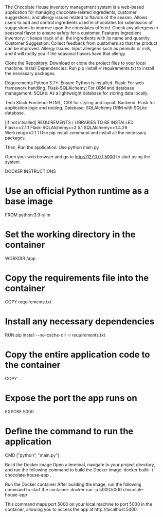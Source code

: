 The Chocolate House inventory management system is a web-based application for managing chocolate-related ingredients, customer suggestions, and allergy issues related to flavors of the season. Allows users to add and control ingredients used in chocolates for submission of suggestions to improve upon the chocolates offered. Check any allergens in seasonal flavor to ensure safety for a customer. 
Features Ingredient inventory: It keeps track of all the ingredients with its name and quantity. Customer Suggestion: Collect feedback from customers so that the product can be improved.
Allergy Issues: Input allergens such as peanuts or milk, and it will notify you if the seasonal flavors have that allergy.

Clone the Repository: Download or clone the project files to your local machine.
Install Dependencies: Run pip install -r requirements.txt to install the necessary packages.

Requirements
Python 3.7+: Ensure Python is installed.
Flask: For web framework handling.
Flask-SQLAlchemy: For ORM and database management.
SQLite: As a lightweight database for storing data locally.

Tech Stack
Frontend: HTML, CSS for styling and layout.
Backend: Flask for application logic and routing.
Database: SQLAlchemy ORM with SQLite database.

[if not intsalled] REQUIREMENTS / LIBRARIES TO BE INSTALLED
Flask==2.1.1
Flask-SQLAlchemy==2.5.1
SQLAlchemy==1.4.29
Werkzeug==2.1.1
Use pip install command and install all the necessary packages.

Then, Run the application.
Use python main.py

Open your web browser and go to http://127.0.0.1:5000 to start using the system.

DOCKER INSTRUCTIONS
# Use an official Python runtime as a base image
FROM python:3.9-slim

# Set the working directory in the container
WORKDIR /app

# Copy the requirements file into the container
COPY requirements.txt .

# Install any necessary dependencies
RUN pip install --no-cache-dir -r requirements.txt

# Copy the entire application code to the container
COPY . .

# Expose the port the app runs on
EXPOSE 5000

# Define the command to run the application
CMD ["python", "main.py"]

Build the Docker image
Open a terminal, navigate to your project directory, and run the following command to build the Docker image:
docker build -t chocolate-house-app .

Run the Docker container
After building the image, run the following command to start the container:
docker run -p 5000:5000 chocolate-house-app

This command maps port 5000 on your local machine to port 5000 in the container, allowing you to access the app at http://localhost:5000.

